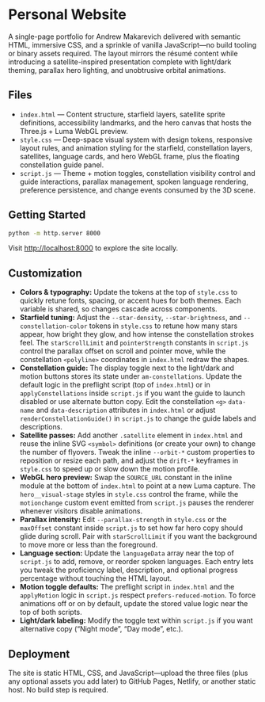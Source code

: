 # Personal Website

A single-page portfolio for Andrew Makarevich delivered with semantic HTML, immersive CSS, and a sprinkle of vanilla
JavaScript—no build tooling or binary assets required. The layout mirrors the résumé content while introducing a
satellite-inspired presentation complete with light/dark theming, parallax hero lighting, and unobtrusive orbital
animations.

## Files

- `index.html` — Content structure, starfield layers, satellite sprite definitions, accessibility landmarks, and the
  hero canvas that hosts the Three.js + Luma WebGL preview.
- `style.css` — Deep-space visual system with design tokens, responsive layout rules, and animation styling for the
  starfield, constellation layers, satellites, language cards, and hero WebGL frame, plus the floating constellation
  guide panel.
- `script.js` — Theme + motion toggles, constellation visibility control and guide interactions, parallax management,
  spoken language rendering, preference persistence, and change events consumed by the 3D scene.

## Getting Started

```bash
python -m http.server 8000
```

Visit [http://localhost:8000](http://localhost:8000) to explore the site locally.

## Customization

- **Colors & typography:** Update the tokens at the top of `style.css` to quickly retune fonts, spacing, or accent hues
  for both themes. Each variable is shared, so changes cascade across components.
- **Starfield tuning:** Adjust the `--star-density`, `--star-brightness`, and `--constellation-color` tokens in
  `style.css` to retune how many stars appear, how bright they glow, and how intense the constellation strokes feel. The
  `starScrollLimit` and `pointerStrength` constants in `script.js` control the parallax offset on scroll and pointer
  move, while the constellation `<polyline>` coordinates in `index.html` redraw the shapes.
- **Constellation guide:** The display toggle next to the light/dark and motion buttons stores its state under
  `am-constellations`. Update the default logic in the preflight script (top of `index.html`) or in `applyConstellations`
  inside `script.js` if you want the guide to launch disabled or use alternate button copy. Edit the constellation `<g>`
  `data-name` and `data-description` attributes in `index.html` or adjust `renderConstellationGuide()` in `script.js` to
  change the guide labels and descriptions.
- **Satellite passes:** Add another `.satellite` element in `index.html` and reuse the inline SVG `<symbol>` definitions
  (or create your own) to change the number of flyovers. Tweak the inline `--orbit-*` custom properties to reposition or
  resize each path, and adjust the `drift-*` keyframes in `style.css` to speed up or slow down the motion profile.
- **WebGL hero preview:** Swap the `SOURCE_URL` constant in the inline module at the bottom of `index.html` to point at a
  new Luma capture. The `hero__visual-stage` styles in `style.css` control the frame, while the `motionchange` custom
  event emitted from `script.js` pauses the renderer whenever visitors disable animations.
- **Parallax intensity:** Edit `--parallax-strength` in `style.css` or the `maxOffset` constant inside `script.js` to set
  how far hero copy should glide during scroll. Pair with `starScrollLimit` if you want the background to move more or
  less than the foreground.
- **Language section:** Update the `languageData` array near the top of `script.js` to add, remove, or reorder spoken
  languages. Each entry lets you tweak the proficiency label, description, and optional progress percentage without
  touching the HTML layout.
- **Motion toggle defaults:** The preflight script in `index.html` and the `applyMotion` logic in `script.js` respect
  `prefers-reduced-motion`. To force animations off or on by default, update the stored value logic near the top of both
  scripts.
- **Light/dark labeling:** Modify the toggle text within `script.js` if you want alternative copy (“Night mode”, “Day
  mode”, etc.).

## Deployment

The site is static HTML, CSS, and JavaScript—upload the three files (plus any optional assets you add later) to GitHub
Pages, Netlify, or another static host. No build step is required.
